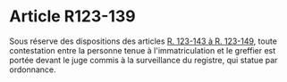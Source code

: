 # Article R123-139

Sous réserve des dispositions des articles <a href='/affichCodeArticle.do?cidTexte=LEGITEXT000005634379&idArticle=LEGIARTI000006257574&dateTexte=&categorieLien=cid' title='Code de commerce - art. R123-143 (V)'>R. 123-143 à R. 123-149,</a> toute contestation entre la personne tenue à l'immatriculation et le greffier est portée devant le juge commis à la surveillance du registre, qui statue par ordonnance.